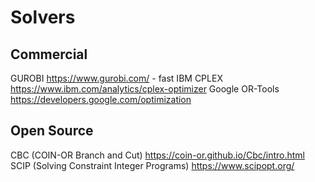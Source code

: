 # Solvers
## Commercial
GUROBI https://www.gurobi.com/
	- fast
IBM CPLEX https://www.ibm.com/analytics/cplex-optimizer
Google OR-Tools https://developers.google.com/optimization


## Open Source
CBC (COIN-OR Branch and Cut) https://coin-or.github.io/Cbc/intro.html
SCIP (Solving Constraint Integer Programs) https://www.scipopt.org/

